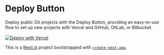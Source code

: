 # Deploy Button
Deploy public Git projects with the Deploy Button, providing an easy-to-use flow to set up new projects with Vercel and GitHub, GitLab, or Bitbucket.
<br /><br />[![Deploy with Vercel](https://vercel.com/button)](https://vercel.com/new/clone?repository-url=https://github.com/ianapd/next-training)

This is a [Next.js](https://nextjs.org/) project bootstrapped with [`create-next-app`](https://github.com/vercel/next.js/tree/canary/packages/create-next-app).

